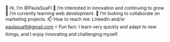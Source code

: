 👋 Hi, I’m @PaulaSuaFl
👀 I’m interested in innovation and continuing to grow.
🌱 I’m currently learning web development.
💞️ I’m looking to collaborate on marketing projects.
📫 How to reach me: LinkedIn and/or paulasuafl@gmail.com
⚡ Fun fact: I learn very quickly and adapt to new things, and I enjoy innovating and challenging myself.

<!---
PaulaSuaFl/PaulaSuaFl is a ✨ special ✨ repository because its `README.md` (this file) appears on your GitHub profile.
You can click the Preview link to take a look at your changes.
--->
